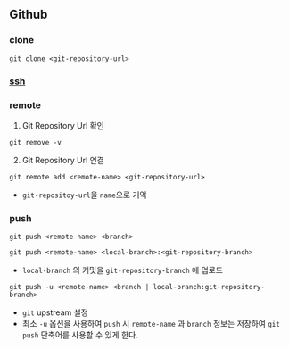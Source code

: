 ## Github

### clone

```shell
git clone <git-repository-url>
```

### [ssh](https://docs.github.com/en/authentication/connecting-to-github-with-ssh)

### remote

1. Git Repository Url 확인

```shell
git remove -v
```

2. Git Repository Url 연결

```shell
git remote add <remote-name> <git-repository-url>
```

- `git-repositoy-url`을 `name`으로 기억

### push

```shell
git push <remote-name> <branch>
```

```shell
git push <remote-name> <local-branch>:<git-repository-branch>
```

- `local-branch` 의 커밋을 `git-repository-branch` 에 업로드

```shell
git push -u <remote-name> <branch | local-branch:git-repository-branch>
```

- `git` upstream 설정
- 최소 `-u` 옵션을 사용하여 `push` 시 `remote-name` 과 `branch` 정보는 저장하여 `git push` 단축어를 사용할 수 있게 한다.
